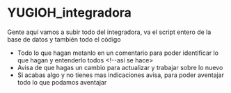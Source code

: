 # YUGIOH_integradora
Gente aquí vamos a subir todo del integradora, va el script entero de la base de datos y también todo el código
- Todo lo que hagan metanlo en un comentario para poder identificar lo que hagan y entenderlo todos <!--así se hace>
- Avisa de que hagas un cambio para actualizar y trabajar sobre lo nuevo
- Si acabas algo y no tienes mas indicaciones avisa, para poder aventajar todo lo que podamos aventajar
